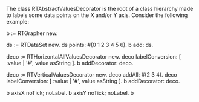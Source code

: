 The class RTAbstractValuesDecorator is the root of a class hierarchy made to labels some data points on the X and/or Y axis. Consider the following example:

b := RTGrapher new.

ds := RTDataSet new.
ds points: #(0 1 2 3 4 5 6).
b add: ds.

deco :=  RTHorizontalAllValuesDecorator new.
deco labelConversion: [ :value | '#', value asString ].
b addDecorator: deco.

deco :=  RTVerticalValuesDecorator new.
deco addAll: #(2 3 4).
deco labelConversion: [ :value | '#', value asString ].
b addDecorator: deco.

b axisX noTick; noLabel.
b axisY noTick; noLabel.
b 